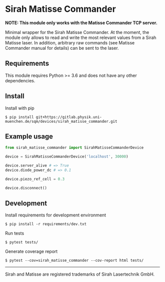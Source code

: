 # Sirah Matisse Commander

**NOTE: This module only works with the Matisse Commander TCP server.**

Minimal wrapper for the Sirah Matisse Commander. At the moment, the module only allows to read and write the most relevant values from a Sirah Matisse laser. In addition, arbitrary raw commands (see Matisse Commander manual for details) can be sent to the laser.

## Requirements

This module requires Python >= 3.6 and does not have any other dependencies.

## Install

Install with pip

```shell
$ pip install git+https://gitlab.physik.uni-muenchen.de/sqm/devices/sirah_matisse_commander.git
```

## Example usage

```python
from sirah_matisse_commander import SirahMatisseCommanderDevice

device = SirahMatisseCommanderDevice('localhost', 30000)

device.server_alive # => True
device.diode_power_dc # => 0.1

device.piezo_ref_cell = 0.3

device.disconnect()
```

## Development

Install requirements for development environment

```shell
$ pip install -r requirements/dev.txt
```

Run tests

```shell
$ pytest tests/
```

Generate coverage report

```shell
$ pytest --cov=sirah_matisse_commander --cov-report html tests/
```

---

Sirah and Matisse are registered trademarks of Sirah Lasertechnik GmbH.